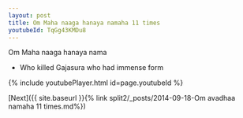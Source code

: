 ```yaml
---
layout: post
title: Om Maha naaga hanaya namaha 11 times
youtubeId: TqGg43KMDu8
---
```

 
 
Om Maha naaga hanaya nama 
 
 -  Who killed Gajasura who had immense form 
 
  
 
  
 
 
 
 
 
 


{% include youtubePlayer.html id=page.youtubeId %}
 
[Next]({{ site.baseurl }}{% link  split2/_posts/2014-09-18-Om avadhaa namaha 11 times.md%})
 
